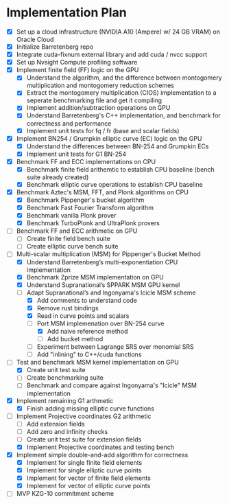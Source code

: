 # Implementation Plan
- [x] Set up a cloud infrastructure (NVIDIA A10 (Ampere) w/ 24 GB VRAM) on Oracle Cloud
- [x] Initialize Barretenberg repo
- [x] Integrate cuda-fixnum external library and add cuda / nvcc support
- [x] Set up Nvsight Compute profiling software
- [x] Implement finite field (FF) logic on the GPU
    - [x] Understand the algorithm, and the difference between montogomery multiplication and montogomery reduction schemes
    - [x] Extract the montogomery multiplication (CIOS) implementation to a seperate benchmarking file and get it compiling
    - [x] Implement addition/subtraction operations on GPU
    - [x] Understand Barretenberg's C++ implementation, and benchmark for correctness and performance
    - [x] Implement unit tests for fq / fr (base and scalar fields)
- [x] Implement BN254 / Grumpkin elliptic curve (EC) logic on the GPU   
    - [x] Understand the differences between BN-254 and Grumpkin ECs
    - [x] Implement unit tests for G1 BN-254
- [x] Benchmark FF and ECC implementations on CPU
    - [x] Benchmark finite field arithemtic to establish CPU baseline (bench suite already created)
    - [x] Benchmark elliptic curve operations to establish CPU baseline
- [x] Benchmark Aztec's MSM, FFT, and Plonk algorithms on CPU
    - [x] Benchmark Pippenger's bucket algorithm
    - [x] Benchmark Fast Fourier Transform algorithm
    - [x] Benchmark vanilla Plonk prover
    - [x] Benchmark TurboPlonk and UltraPlonk provers
- [ ] Benchmark FF and ECC arithmetic on GPU
    - [ ] Create finite field bench suite 
    - [ ] Create elliptic curve bench suite 
- [ ] Multi-scalar multiplication (MSM) for Pippenger's Bucket Method
    - [x] Understand Barretenberg’s multi-exponentiation CPU implementation 
    - [x] Benchmark Zprize MSM implementation on GPU 
    - [x] Understand Supranational’s SPPARK MSM GPU kernel
    - [ ] Adapt Supranational’s and Ingonyama's Icicle MSM scheme
        - [x] Add comments to understand code
        - [x] Remove rust bindings
        - [x] Read in curve points and scalars
        - [ ] Port MSM implemenation over BN-254 curve
            - [x] Add naive reference method
            - [ ] Add bucket method
        - [ ] Experiment between Lagrange SRS over monomial SRS
        - [ ] Add "inlining" to C++/cuda functions
- [ ] Test and benchmark MSM kernel implementation on GPU
    - [x] Create unit test suite
    - [ ] Create benchmarking suite
    - [ ] Benchmark and compare against Ingonyama's "Icicle" MSM implementation
- [x] Implement remaining G1 arthmetic
    - [x] Finish adding missing elliptic curve functions
- [ ] Implement Projective coordinates G2 arithmetic
    - [ ] Add extension fields
    - [ ] Add zero and infinity checks 
    - [ ] Create unit test suite for extension fields
    - [x] Implement Projective coordinates and testing bench
- [x] Implement simple double-and-add algorithm for correctness
    - [x] Implement for single finite field elements
    - [x] Implement for single elliptic curve points
    - [x] Implement for vector of finite field elements
    - [x] Implement for vector of elliptic curve points
- [ ] MVP KZG-10 commitment scheme 